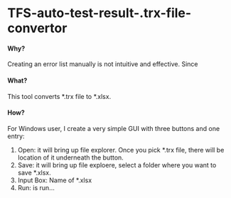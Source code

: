 # TFS-auto-test-result-.trx-file-convertor

#### Why?
Creating an error list manually is not intuitive and effective. Since 
#### What?
This tool converts *.trx file to *.xlsx. 
#### How?
For Windows user, I create a very simple GUI with three buttons and one entry:
1. Open: it will bring up file explorer. Once you pick *.trx file, there will be location of it underneath the button.
2. Save: it will bring up file exploere, select a folder where you want to save *.xlsx.
3. Input Box: Name of *.xlsx
4. Run: is run...

